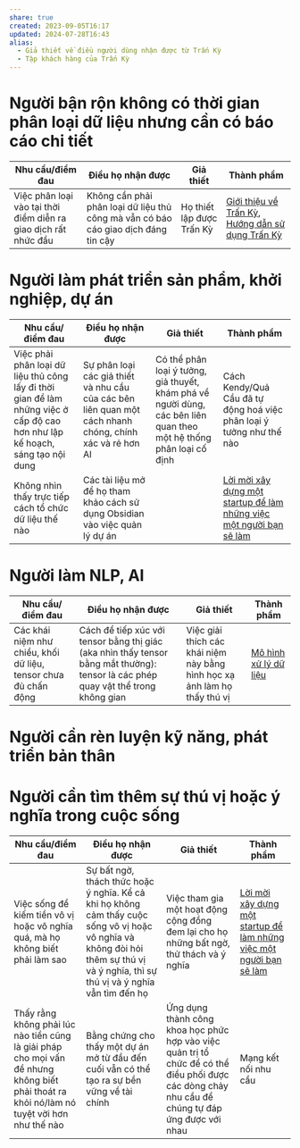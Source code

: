```yaml
---
share: true
created: 2023-09-05T16:17
updated: 2024-07-28T16:43
alias:
  - Giả thiết về điều người dùng nhận được từ Trấn Kỳ
  - Tập khách hàng của Trấn Kỳ
---
```


# Người bận rộn không có thời gian phân loại dữ liệu nhưng cần có báo cáo chi tiết
| Nhu cầu/điểm đau                                                | Điều họ nhận được                                                                  | Giả thiết                 | Thành phẩm                                                                                                                                                                                                                                                                                                                                                                                                                                                                                                                                                                                                                                                                                                                                                                                                                                                    |
| --------------------------------------------------------------- | ---------------------------------------------------------------------------------- | ------------------------- | ------------------------------------------------------------------------------------------------------------------------------------------------------------------------------------------------------------------------------------------------------------------------------------------------------------------------------------------------------------------------------------------------------------------------------------------------------------------------------------------------------------------------------------------------------------------------------------------------------------------------------------------------------------------------------------------------------------------------------------------------------------------------------------------------------------------------------------------------------------- |
| Việc phân loại vào tại thời điểm diễn ra giao dịch rất nhức đầu | Không cần phải phân loại dữ liệu thủ công mà vẫn có báo cáo giao dịch đáng tin cậy | Họ thiết lập được Trấn Kỳ | [Giới thiệu về Trấn Kỳ](https://lậptrình.quảcầu.cc/%F0%9F%91%8FTr%E1%BA%A5n%20K%E1%BB%B3/?utm_source=CW+Obsidian%2C+qu%E1%BA%A3n+l%C3%BD+d%E1%BB%B1+%C3%A1n+v%C3%A0+c%C3%B4ng+c%E1%BB%A5+ngh%C4%A9+%C2%BB+K%E1%BA%BF+ho%E1%BA%A1ch+ph%C3%A1t+tri%E1%BB%83n+Tr%E1%BA%A5n+K%E1%BB%B3&utm_medium=vault&utm_campaign=Tr%E1%BA%A5n+K%E1%BB%B3&utm_content=th%C3%A0nh+ph%E1%BA%A9m), [Hướng dẫn sử dụng Trấn Kỳ](https://lậptrình.quảcầu.cc/%F0%9F%91%8Ftr%E1%BA%A5n%20k%E1%BB%B3%2Fh%C6%B0%E1%BB%9Bng%20d%E1%BA%ABn%20s%E1%BB%AD%20d%E1%BB%A5ng%20tr%E1%BA%A5n%20k%E1%BB%B3%2F?utm_source=CW+Obsidian%2C+qu%E1%BA%A3n+l%C3%BD+d%E1%BB%B1+%C3%A1n+v%C3%A0+c%C3%B4ng+c%E1%BB%A5+ngh%C4%A9+%C2%BB+K%E1%BA%BF+ho%E1%BA%A1ch+ph%C3%A1t+tri%E1%BB%83n+Tr%E1%BA%A5n+K%E1%BB%B3&utm_medium=vault&utm_campaign=Tr%E1%BA%A5n+K%E1%BB%B3&utm_content=th%C3%A0nh+ph%E1%BA%A9m) |

# Người làm phát triển sản phẩm, khởi nghiệp, dự án
| Nhu cầu/điểm đau                                                                                                                           | Điều họ nhận được                                                                                        | Giả thiết                                                                                                                                        | Thành phẩm                                                              |
| ------------------------------------------------------------------------------------------------------------------------------------------ | -------------------------------------------------------------------------------------------------------- | ------------------------------------------------------------------------------------------------------------------------------------------------ | ----------------------------------------------------------------------- |
| Việc phải phân loại dữ liệu thủ công lấy đi thời gian để làm những việc ở cấp độ cao hơn như lập kế hoạch, sáng tạo nội dung               | Sự phân loại các giả thiết và nhu cầu của các bên liên quan một cách nhanh chóng, chính xác và rẻ hơn AI | Có thể phân loại ý tưởng, giả thuyết, khám phá về người dùng, các bên liên quan theo một hệ thống phân loại cố định                              | Cách Kendy/Quả Cầu đã tự động hoá việc phân loại ý tưởng như thế nào    |
| Không nhìn thấy trực tiếp cách tổ chức dữ liệu thế nào                                                                                     | Các tài liệu mở để họ tham khảo cách sử dụng Obsidian vào việc quản lý dự án                             |                                                                                                                                                  | [Lời mời xây dựng một startup để làm những việc một người bạn sẽ làm](../../9%20Blog/L%E1%BB%9Di%20m%E1%BB%9Di%20x%C3%A2y%20d%E1%BB%B1ng%20m%E1%BB%99t%20startup%20%C4%91%E1%BB%83%20l%C3%A0m%20nh%E1%BB%AFng%20vi%E1%BB%87c%20m%E1%BB%99t%20ng%C6%B0%E1%BB%9Di%20b%E1%BA%A1n%20s%E1%BA%BD%20l%C3%A0m.md) |

# Người làm NLP, AI
| Nhu cầu/điểm đau                                                | Điều họ nhận được                                                                                                                  | Giả thiết                                                                 | Thành phẩm                |
| --------------------------------------------------------------- | ---------------------------------------------------------------------------------------------------------------------------------- | ------------------------------------------------------------------------- | ------------------------- |
| Các khái niệm như chiều, khối dữ liệu, tensor chưa đủ chấn động | Cách để tiếp xúc với tensor bằng thị giác (aka nhìn thấy tensor bằng mắt thường): tensor là các phép quay vật thể trong không gian | Việc giải thích các khái niệm này bằng hình học xạ ảnh làm họ thấy thú vị | [Mô hình xử lý dữ liệu](M%C3%B4%20h%C3%ACnh%20x%E1%BB%AD%20l%C3%BD%20d%E1%BB%AF%20li%E1%BB%87u.md) |

# Người cần rèn luyện kỹ năng, phát triển bản thân


# Người cần tìm thêm sự thú vị hoặc ý nghĩa trong cuộc sống
| Nhu cầu/điểm đau                                                                                                                           | Điều họ nhận được                                                                                                                                                                  | Giả thiết                                                                                                                                        | Thành phẩm                                                              |
| ------------------------------------------------------------------------------------------------------------------------------------------ | ---------------------------------------------------------------------------------------------------------------------------------------------------------------------------------- | ------------------------------------------------------------------------------------------------------------------------------------------------ | ----------------------------------------------------------------------- |
| Việc sống để kiếm tiền vô vị hoặc vô nghĩa quá, mà họ không biết phải làm sao                                                              | Sự bất ngờ, thách thức hoặc ý nghĩa. Kể cả khi họ không cảm thấy cuộc sống vô vị hoặc vô nghĩa và không đòi hỏi thêm sự thú vị và ý nghĩa, thì sự thú vị và ý nghĩa vẫn tìm đến họ | Việc tham gia một hoạt động cộng đồng đem lại cho họ những bất ngờ, thử thách và ý nghĩa                                                         | [Lời mời xây dựng một startup để làm những việc một người bạn sẽ làm](../../9%20Blog/L%E1%BB%9Di%20m%E1%BB%9Di%20x%C3%A2y%20d%E1%BB%B1ng%20m%E1%BB%99t%20startup%20%C4%91%E1%BB%83%20l%C3%A0m%20nh%E1%BB%AFng%20vi%E1%BB%87c%20m%E1%BB%99t%20ng%C6%B0%E1%BB%9Di%20b%E1%BA%A1n%20s%E1%BA%BD%20l%C3%A0m.md) |
| Thấy rằng không phải lúc nào tiền cũng là giải pháp cho mọi vấn đề nhưng không biết phải thoát ra khỏi nó/làm nó tuyệt vời hơn như thế nào | Bằng chứng cho thấy một dự án mở từ đầu đến cuối vẫn có thể tạo ra sự bền vững về tài chính                                                                                        | Ứng dụng thành công khoa học phức hợp vào việc quản trị tổ chức để có thể điều phối được các dòng chảy nhu cầu để chúng tự đáp ứng được với nhau | Mạng kết nối nhu cầu                                                    |
